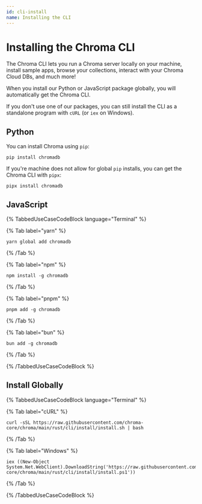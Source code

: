 ```yaml
---
id: cli-install
name: Installing the CLI
---
```


# Installing the Chroma CLI

The Chroma CLI lets you run a Chroma server locally on your machine, install sample apps, browse your collections, interact with your Chroma Cloud DBs, and much more!

When you install our Python or JavaScript package globally, you will automatically get the Chroma CLI.

If you don't use one of our packages, you can still install the CLI as a standalone program with `cURL` (or `iex` on Windows).

## Python

You can install Chroma using `pip`:

```terminal
pip install chromadb
```

If you're machine does not allow for global `pip` installs, you can get the Chroma CLI with `pipx`:

```terminal
pipx install chromadb
```

## JavaScript

{% TabbedUseCaseCodeBlock language="Terminal" %}

{% Tab label="yarn" %}

```terminal
yarn global add chromadb
```

{% /Tab %}

{% Tab label="npm" %}

```terminal
npm install -g chromadb
```

{% /Tab %}

{% Tab label="pnpm" %}

```terminal
pnpm add -g chromadb
```

{% /Tab %}

{% Tab label="bun" %}

```terminal
bun add -g chromadb
```

{% /Tab %}

{% /TabbedUseCaseCodeBlock %}

## Install Globally

{% TabbedUseCaseCodeBlock language="Terminal" %}

{% Tab label="cURL" %}

```terminal
curl -sSL https://raw.githubusercontent.com/chroma-core/chroma/main/rust/cli/install/install.sh | bash
```

{% /Tab %}

{% Tab label="Windows" %}

```terminal
iex ((New-Object System.Net.WebClient).DownloadString('https://raw.githubusercontent.com/chroma-core/chroma/main/rust/cli/install/install.ps1'))
```

{% /Tab %}

{% /TabbedUseCaseCodeBlock %}
